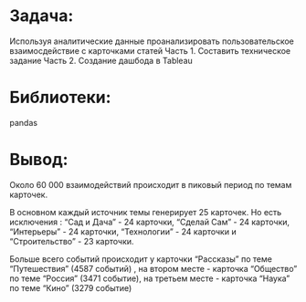 # Задача:
Используя аналитические данные проанализировать пользовательское взаимосдействие с карточками статей
Часть 1. Составить техническое задание
Часть 2. Создание дашбода в Tableau

# Библиотеки:
pandas

# Вывод:
Около 60 000 взаимодействий происходит в пиковый период по темам карточек.

В основном каждый источник темы генерирует 25 карточек. Но есть исключения : “Сад и Дача” - 24 карточки, “Сделай Сам” - 24 карточки, “Интерьеры” - 24 карточки, “Технологии” - 24 карточки и “Строительство” - 23 карточки.

Больше всего событий происходит у карточки “Рассказы” по теме “Путешествия” (4587 событий) , на втором месте - карточка “Общество” по теме “Россия” (3471 событие), на третьем месте - карточка “Наука” по теме “Кино” (3279 событие)



